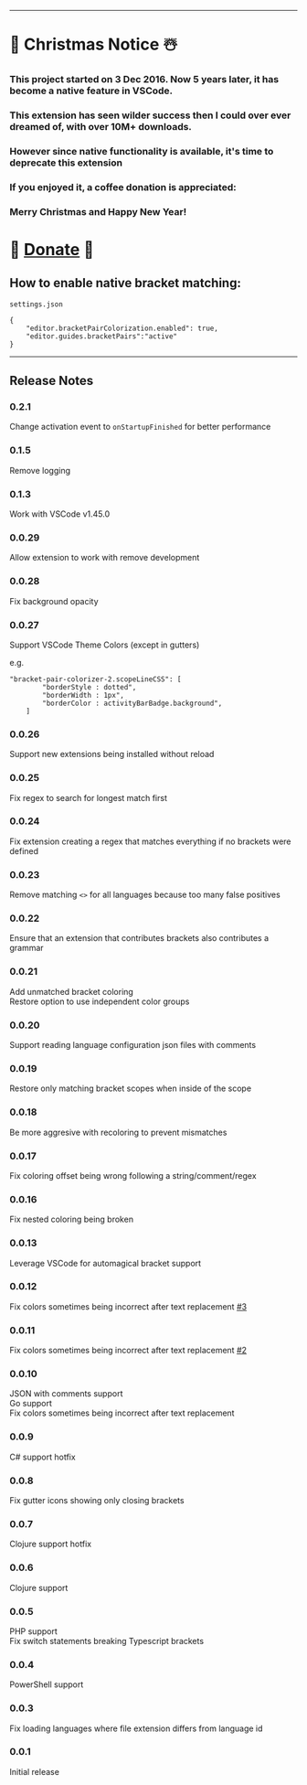 
---

# 🎄 Christmas Notice ☃️

### This project started on 3 Dec 2016. Now 5 years later, it has become a native feature in VSCode.

### This extension has seen wilder success then I could over ever dreamed of, with over 10M+ downloads.

### However since native functionality is available, it's time to deprecate this extension

### If you enjoyed it, a coffee donation is appreciated:
### Merry Christmas and Happy New Year!

# 🎁 [Donate](https://ko-fi.com/bracketpaircolorizer) 🎁


## How to enable native bracket matching:

`settings.json`
```
{
    "editor.bracketPairColorization.enabled": true,
    "editor.guides.bracketPairs":"active"
}
```

---

## Release Notes

### 0.2.1
Change activation event to `onStartupFinished` for better performance

### 0.1.5

Remove logging

### 0.1.3

Work with VSCode v1.45.0

### 0.0.29

Allow extension to work with remove development

### 0.0.28

Fix background opacity

### 0.0.27

Support VSCode Theme Colors (except in gutters)

e.g.

```
"bracket-pair-colorizer-2.scopeLineCSS": [
		"borderStyle : dotted",
		"borderWidth : 1px",
		"borderColor : activityBarBadge.background",
	]
```

### 0.0.26

Support new extensions being installed without reload

### 0.0.25

Fix regex to search for longest match first

### 0.0.24

Fix extension creating a regex that matches everything if no brackets were defined

### 0.0.23

Remove matching `<>` for all languages because too many false positives

### 0.0.22

Ensure that an extension that contributes brackets also contributes a grammar

### 0.0.21

Add unmatched bracket coloring  
Restore option to use independent color groups

### 0.0.20

Support reading language configuration json files with comments

### 0.0.19

Restore only matching bracket scopes when inside of the scope

### 0.0.18

Be more aggresive with recoloring to prevent mismatches

### 0.0.17

Fix coloring offset being wrong following a string/comment/regex

### 0.0.16

Fix nested coloring being broken

### 0.0.13

Leverage VSCode for automagical bracket support

### 0.0.12

Fix colors sometimes being incorrect after text replacement [#3](https://github.com/CoenraadS/Bracket-Pair-Colorizer-2/issues/3)

### 0.0.11

Fix colors sometimes being incorrect after text replacement [#2](https://github.com/CoenraadS/Bracket-Pair-Colorizer-2/issues/2)

### 0.0.10

JSON with comments support  
Go support  
Fix colors sometimes being incorrect after text replacement

### 0.0.9

C# support hotfix

### 0.0.8

Fix gutter icons showing only closing brackets

### 0.0.7

Clojure support hotfix

### 0.0.6

Clojure support

### 0.0.5

PHP support  
Fix switch statements breaking Typescript brackets

### 0.0.4

PowerShell support

### 0.0.3

Fix loading languages where file extension differs from language id

### 0.0.1

Initial release
